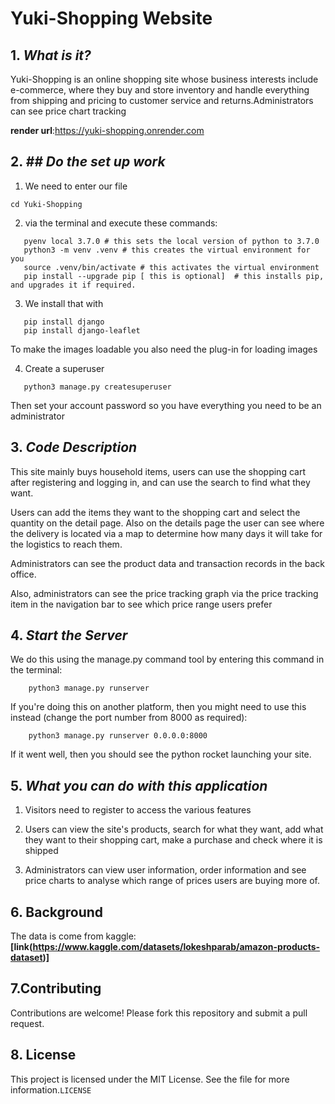 #  Yuki-Shopping Website

## 1. *What is it?*

Yuki-Shopping is an online shopping site whose business interests include e-commerce, where they buy and store inventory and handle everything from shipping and pricing to customer service and returns.Administrators can see price chart tracking

**render url**:https://yuki-shopping.onrender.com

## 2.  *## Do the set up work*
1. We need to enter our file 
 ```
 cd Yuki-Shopping
``` 
 2. via the terminal and execute these commands:
 ```
    pyenv local 3.7.0 # this sets the local version of python to 3.7.0
    python3 -m venv .venv # this creates the virtual environment for you
    source .venv/bin/activate # this activates the virtual environment
    pip install --upgrade pip [ this is optional]  # this installs pip, and upgrades it if required.
```
 3. We install that with
 ```
    pip install django
    pip install django-leaflet
```
To make the images loadable you also need the plug-in for loading images
   
 4. Create a superuser
 ```
    python3 manage.py createsuperuser
```
Then set your account password so you have everything you need to be an administrator
## 3.   *Code Description*

   This site mainly buys household items, users can use the shopping cart after registering and logging in, and can use the search to find what they want.
   
   
   Users can add the items they want to the shopping cart and select the quantity on the detail page. Also on the details page the user can see where the delivery is located via a map to determine how many days it will take for the logistics to reach them.

Administrators can see the product data and transaction records in the back office.

Also, administrators can see the price tracking graph via the price tracking item in the navigation bar to see which price range users prefer

## 4.   *Start the Server*
We do this using the manage.py  command tool by entering this command in the terminal:
```
    python3 manage.py runserver
```

If you're doing this on another platform, then you might need to use this instead (change the port number from 8000 as required):
```
    python3 manage.py runserver 0.0.0.0:8000 
```

If it went well, then you should see the python rocket launching your site.
## 5.   *What you can do with this application*

1. Visitors need to register to access the various features

2. Users can view the site's products, search for what they want, add what they want to their shopping cart, make a purchase and check where it is shipped

3. Administrators can view user information, order information and see price charts to analyse which range of prices users are buying more of.


## 6. Background

The data is come from kaggle:
**[link(https://www.kaggle.com/datasets/lokeshparab/amazon-products-dataset)]**
## 7.Contributing
Contributions are welcome! Please fork this repository and submit a pull request.
## 8.  License
This project is licensed under the MIT License. See the file for more information.`LICENSE`
